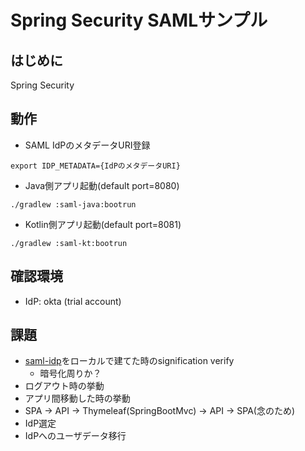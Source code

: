 # Spring Security SAMLサンプル
## はじめに
Spring Security
## 動作
- SAML IdPのメタデータURI登録
```
export IDP_METADATA={IdPのメタデータURI}
```

- Java側アプリ起動(default port=8080)
```
./gradlew :saml-java:bootrun
```

- Kotlin側アプリ起動(default port=8081)
```
./gradlew :saml-kt:bootrun
```


## 確認環境
- IdP: okta (trial account)

## 課題
- [saml-idp](https://github.com/mcguinness/saml-idp)をローカルで建てた時のsignification verify
  - 暗号化周りか？
- ログアウト時の挙動
- アプリ間移動した時の挙動
- SPA -> API -> Thymeleaf(SpringBootMvc) -> API -> SPA(念のため)
- IdP選定
- IdPへのユーザデータ移行
